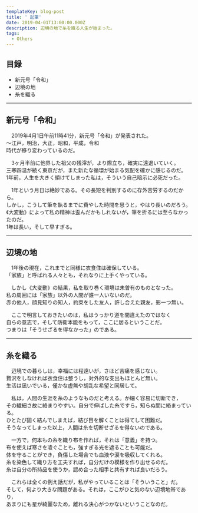 ```yaml
---
templateKey: blog-post
title: ' 起筆'
date: 2019-04-01T13:00:00.000Z
description: 辺境の地で糸を織る人生が始まった。
tags:
  - Others
---
```

## 目録

* 新元号「令和」
* 辺境の地
* 糸を織る

- - -

## 新元号「令和」

　2019年4月1日午前11時41分，新元号「令和」が発表された。\
〜江戸，明治，大正，昭和，平成，令和\
時代が移り変わっているのだ。

　3ヶ月半前に他界した祖父の残滓が，より際立ち，確実に遠退いていく。\
三寒四温が続く東京だが，また新たな循環が始まる気配を確かに感じるのだ。\
1年前，人生を大きく傾けてしまった私は，そういう自己暗示に必死だった。

　1年という月日は絶妙である。その長短を判別するのに存外苦労するのだから。\
しかし，こうして筆を執るまでに費やした時間を思うと，やはり長いのだろう。\
《大変動》によって私の精神は歪んだかもしれないが，筆を折るには至らなかったのだ。\
1年は長い，そして早すぎる。

- - -

## 辺境の地

　1年後の現在，これまでと同様に衣食住は確保している。\
「家族」と呼ばれる人々とも，それなりに上手くやっている。

　しかし《大変動》の結果，私を取り巻く環境は未曽有のものとなった。\
私の周囲には「家族」以外の人間が誰一人いないのだ。\
赤の他人，顔見知りの知人，約束をした友人，許し合えた親友，影一つ無い。

　ここで明言しておきたいのは，私はうっかり道を間違えたのではなく\
自らの意志で，そして防衛本能をもって，ここに居るということだ。\
つまりは「そうせざるを得なかった」のである。

- - -

## 糸を織る

　辺境での暮らしは，幸福には程遠いが，さほど苦痛を感じない。\
贅沢をしなければ衣食住は整うし，対外的な支出もほとんど無い。\
生活は凪いでいる，僅かな虚無や胡乱な希望と同居して。

　私は，人間の生涯を糸のようなものだと考える。か細く容易に切断でき，\
その繊細さ故に絡まりやすい。自分で伸ばした糸ですら，知らぬ間に絡まっている。\
ひとたび固く結んでしまえば，結び目を解くことは得てして困難だ。\
そうなってしまった以上，人間は糸を切断せざるを得ないのである。

　一方で，何本もの糸を織り布を作れば，それは「意義」を持つ。\
布を使えば寒さを凌ぐことも，強すぎる光を遮ることも可能だ。\
体を守ることができ，負傷した場合でも血液や涙を吸収してくれる。\
糸を染色して織り方を工夫すれば，自分だけの模様を作り出せるのだ。\
糸は自分の所持品を使うか，認め合った相手と共有すれば良いだろう。

　これらは全くの例え話だが，私がやっていることは「そういうこと」だ。\
そして，何より大きな問題がある。それは，ここがひと気のない辺境地帯であり，\
あまりにも星が綺麗なため，離れる決心がつかないということなのだ。
